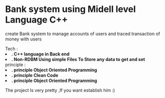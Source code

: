 # Bank system using Midell level Language C++

<p>create Bank system to manage accounts of users and traced transaction of money with users </p>
<div>Tech :</div>
<li> <b>. C++ language in Back end</b></li>
<li> <b>. Non-RDBM Using simple Files To Store any data to get and set </b></li>
<div>principle :</div>
<li> <b>. principle Object Oriented Programming </b></li>
<li> <b>. principle Clean Code </b></li>
<li> <b>. principle Object Oriented Programming </b></li>

<div></div>
<div></div>

<p>The project Is very pretty ,If you want establish him :) </p>





